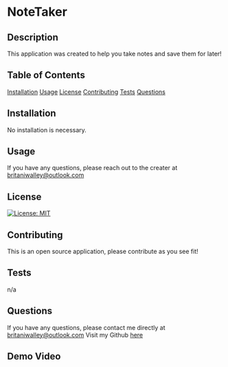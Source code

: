 # NoteTaker

## Description 
This application was created to help you take notes and save them for later!
## Table of Contents
[Installation](#Installation)
[Usage](#Usage)
[License](#License)
[Contributing](#Contributing)
[Tests](#Tests)
[Questions](#Questions)
## Installation 
No installation is necessary. 
## Usage 
If you have any questions, please reach out to the creater at britaniwalley@outlook.com
## License 
[![License: MIT](https://img.shields.io/badge/License-MIT-yellow.svg)](https://opensource.org/licenses/MIT)
## Contributing 
This is an open source application, please contribute as you see fit! 
## Tests 
n/a
## Questions
If you have any questions, please contact me directly at britaniwalley@outlook.com 
Visit my Github [here](https://github.com/britaniwalley)

## Demo Video 
